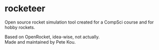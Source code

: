 # rocketeer

Open source rocket simulation tool created for a CompSci course and for hobby rockets.  
  
Based on OpenRocket, idea-wise, not actually.  
Made and maintained by Pete Kou.  
